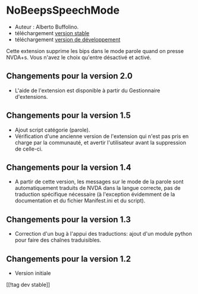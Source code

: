 # NoBeepsSpeechMode #
*	 Auteur : Alberto Buffolino.
*	 téléchargement [version stable][1]
*	 téléchargement [version de développement][2]

Cette extension supprime les bips dans le mode parole quand on presse
NVDA+s.  Vous n'avez le choix qu'entre désactivé et activé.

## Changements pour la version 2.0 ##
*	 L'aide de l'extension est disponible à partir du Gestionnaire
   d'extensions.

## Changements pour la version 1.5 ##
*	 Ajout script catégorie (parole).
*	 Vérification d'une ancienne version de l'extension qui n'est pas pris en
   charge par la communauté, et avertir l'utilisateur avant la suppression
   de celle-ci.

## Changements pour la version 1.4 ##
*	 A partir de cette version, les messages sur le mode de la parole sont
   automatiquement traduits de NVDA dans la langue correcte, pas de
   traduction spécifique nécessaire (à l'exception évidemment de la
   documentation et du fichier Manifest.ini et du script).

## Changements pour la version 1.3 ##
*	 Correction d'un bug à l'appui des traductions: ajout d'un module python
   pour faire des chaînes traduisibles.

## Changements pour la version 1.2 ##
*	 Version initiale

[[!tag dev stable]]

[1]: https://www.nvaccess.org/addonStore/legacy?file=nb

[2]: https://www.nvaccess.org/addonStore/legacy?file=nb-dev
